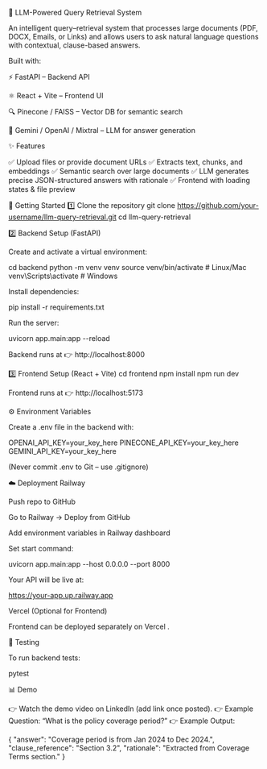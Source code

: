 📖 LLM-Powered Query Retrieval System

An intelligent query–retrieval system that processes large documents (PDF, DOCX, Emails, or Links) and allows users to ask natural language questions with contextual, clause-based answers.

Built with:

⚡ FastAPI – Backend API

⚛️ React + Vite – Frontend UI

🔍 Pinecone / FAISS – Vector DB for semantic search

🧠 Gemini / OpenAI / Mixtral – LLM for answer generation

✨ Features

✅ Upload files or provide document URLs
✅ Extracts text, chunks, and embeddings
✅ Semantic search over large documents
✅ LLM generates precise JSON-structured answers with rationale
✅ Frontend with loading states & file preview

🚀 Getting Started
1️⃣ Clone the repository
git clone https://github.com/your-username/llm-query-retrieval.git
cd llm-query-retrieval

2️⃣ Backend Setup (FastAPI)

Create and activate a virtual environment:

cd backend
python -m venv venv
source venv/bin/activate   # Linux/Mac
venv\Scripts\activate      # Windows


Install dependencies:

pip install -r requirements.txt


Run the server:

uvicorn app.main:app --reload


Backend runs at 👉 http://localhost:8000

3️⃣ Frontend Setup (React + Vite)
cd frontend
npm install
npm run dev


Frontend runs at 👉 http://localhost:5173

⚙️ Environment Variables

Create a .env file in the backend with:

OPENAI_API_KEY=your_key_here
PINECONE_API_KEY=your_key_here
GEMINI_API_KEY=your_key_here


(Never commit .env to Git – use .gitignore)

☁️ Deployment
Railway

Push repo to GitHub

Go to Railway
 → Deploy from GitHub

Add environment variables in Railway dashboard

Set start command:

uvicorn app.main:app --host 0.0.0.0 --port 8000


Your API will be live at:

https://your-app.up.railway.app

Vercel (Optional for Frontend)

Frontend can be deployed separately on Vercel
.

🧪 Testing

To run backend tests:

pytest

📊 Demo

👉 Watch the demo video on LinkedIn (add link once posted).
👉 Example Question: “What is the policy coverage period?”
👉 Example Output:

{
  "answer": "Coverage period is from Jan 2024 to Dec 2024.",
  "clause_reference": "Section 3.2",
  "rationale": "Extracted from Coverage Terms section."
}
